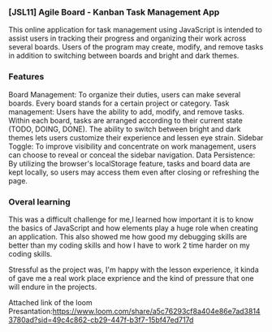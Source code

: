 ### [JSL11] Agile Board - Kanban Task Management App
This online application for task management using JavaScript is intended to assist users in tracking their progress and organizing their work across several boards. Users of the program may create, modify, and remove tasks in addition to switching between boards and bright and dark themes.

### Features
Board Management: To organize their duties, users can make several boards. Every board stands for a certain project or category.
Task management: Users have the ability to add, modify, and remove tasks. Within each board, tasks are arranged according to their current state (TODO, DOING, DONE).
The ability to switch between bright and dark themes lets users customize their experience and lessen eye strain.
Sidebar Toggle: To improve visibility and concentrate on work management, users can choose to reveal or conceal the sidebar navigation.
Data Persistence: By utilizing the browser's localStorage feature, tasks and board data are kept locally, so users may access them even after closing or refreshing the page.

### Overal learning

This was a difficult challenge for me,I learned how important it is to know the basics of JavaScript and how elements play a huge role when creating an application. This also showed me how good my debugging skills are better than my coding skills and how I have to work 2 time harder on my coding skills.

Stressful as the project was, I'm happy with the lesson experience, it kinda of gave me a real work place exprience and the kind of pressure that one will endure in the projects.

Attached link of the loom Presantation:https://www.loom.com/share/a5c76293cf8a404e86e7ad38143780ad?sid=49c4c862-cb29-447f-b3f7-15bf47ed717d